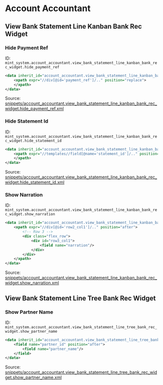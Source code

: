 # Account Accountant
## View Bank Statement Line Kanban Bank Rec Widget  
### Hide Payment Ref  
ID: `mint_system.account_accountant.view_bank_statement_line_kanban_bank_rec_widget.hide_payment_ref`  
```xml
<data inherit_id="account_accountant.view_bank_statement_line_kanban_bank_rec_widget" priority="50">
    <xpath expr="//div[@id='payment_ref']/.." position="replace">        
    </xpath>
</data>

```
Source: [snippets/account_accountant.view_bank_statement_line_kanban_bank_rec_widget.hide_payment_ref.xml](https://github.com/Mint-System/Odoo-Build/tree/main/snippets/account_accountant.view_bank_statement_line_kanban_bank_rec_widget.hide_payment_ref.xml)

### Hide Statement Id  
ID: `mint_system.account_accountant.view_bank_statement_line_kanban_bank_rec_widget.hide_statement_id`  
```xml
<data inherit_id="account_accountant.view_bank_statement_line_kanban_bank_rec_widget" priority="50">
    <xpath expr="//templates//field[@name='statement_id']/.." position="replace">        
    </xpath>
</data>

```
Source: [snippets/account_accountant.view_bank_statement_line_kanban_bank_rec_widget.hide_statement_id.xml](https://github.com/Mint-System/Odoo-Build/tree/main/snippets/account_accountant.view_bank_statement_line_kanban_bank_rec_widget.hide_statement_id.xml)

### Show Narration  
ID: `mint_system.account_accountant.view_bank_statement_line_kanban_bank_rec_widget.show_narration`  
```xml
<data inherit_id="account_accountant.view_bank_statement_line_kanban_bank_rec_widget" priority="50">
    <xpath expr="//div[@id='row2_col1']/.." position="after">
        <!-- Row 3 -->
        <div class="flex_row">
            <div id="row3_col1">
                <field name="narration"/>
            </div>
        </div>
    </xpath>
</data>

```
Source: [snippets/account_accountant.view_bank_statement_line_kanban_bank_rec_widget.show_narration.xml](https://github.com/Mint-System/Odoo-Build/tree/main/snippets/account_accountant.view_bank_statement_line_kanban_bank_rec_widget.show_narration.xml)

## View Bank Statement Line Tree Bank Rec Widget  
### Show Partner Name  
ID: `mint_system.account_accountant.view_bank_statement_line_tree_bank_rec_widget.show_partner_name`  
```xml
<data inherit_id="account_accountant.view_bank_statement_line_tree_bank_rec_widget" priority="50">
    <field name="partner_id" position="after">
        <field name="partner_name"/>
    </field>
</data>

```
Source: [snippets/account_accountant.view_bank_statement_line_tree_bank_rec_widget.show_partner_name.xml](https://github.com/Mint-System/Odoo-Build/tree/main/snippets/account_accountant.view_bank_statement_line_tree_bank_rec_widget.show_partner_name.xml)

